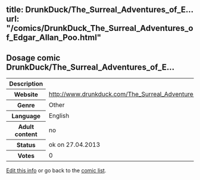 title: DrunkDuck/The_Surreal_Adventures_of_E...
url: "/comics/DrunkDuck_The_Surreal_Adventures_of_Edgar_Allan_Poo.html"
---
Dosage comic DrunkDuck/The_Surreal_Adventures_of_E...
-----------------------------------------

<p id="msg"></p>
<script type="text/javascript">
if (window.location.search === '?edit_info_mail=sent_ok') {
  var elem = document.getElementById("msg");
  elem.innerHTML = 'Edited information sucessfully sent.';
  elem.className = 'ok';
}
</script>
<table class="comicinfo">
<tr>
<th>Description</th><td></td>
</tr>
<tr>
<th>Website</th><td><a href="http://www.drunkduck.com/The_Surreal_Adventures_of_Edgar_Allan_Poo/">http://www.drunkduck.com/The_Surreal_Adventures_of_Edgar_Allan_Poo/</a></td>
</tr>
<tr>
<th>Genre</th><td>Other</td>
</tr>
<tr>
<th>Language</th><td>English</td>
</tr>
<tr>
<th>Adult content</th><td>no</td>
</tr>
<tr>
<th>Status</th><td>ok on 27.04.2013</td>
</tr>
<tr>
<th>Votes</th><td>0</td>
</tr>
</table>

[Edit this info](DrunkDuck_The_Surreal_Adventures_of_Edgar_Allan_Poo_edit.html) or go back to the [comic list](../comic-index.html).
